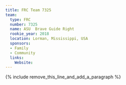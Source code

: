 ```yaml
---
title: FRC Team 7325
team:
  type: FRC
  number: 7325
  name: ASU  Brave Guide Right
  rookie_year: 2018
  location: Lorman, Mississippi, USA
  sponsors:
  - Family
  - Community
  links:
    Website:
---
```


{% include remove_this_line_and_add_a_paragraph %}
